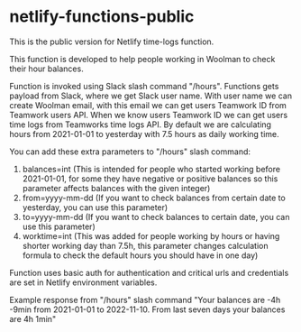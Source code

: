 # netlify-functions-public
This is the public version for Netlify time-logs function. 

This function is developed to help people working in Woolman to check their hour balances.

Function is invoked using Slack slash command "/hours". Functions gets payload from Slack, where we get Slack user name.
With user name we can create Woolman email, with this email we can get users Teamwork ID from Teamwork users API.
When we know users Teamwork ID we can get users time logs from Teamworks time logs API. 
By default we are calculating hours from 2021-01-01 to yesterday with 7.5 hours as daily working time.

You can add these extra parameters to "/hours" slash command:
1. balances=int (This is intended for people who started working before 2021-01-01, for some they have negative or positive balances so this parameter affects balances with the given integer)
2. from=yyyy-mm-dd (If you want to check balances from certain date to yesterday, you can use this parameter)
3. to=yyyy-mm-dd (If you want to check balances to certain date, you can use this parameter)
4. worktime=int (This was added for people working by hours or having shorter working day than 7.5h, this parameter changes calculation formula to check the default hours you should have in one day)

Function uses basic auth for authentication and critical urls and credentials are set in Netlify environment variables.

Example response from "/hours" slash command
"Your balances are -4h -9min from 2021-01-01 to 2022-11-10.
From last seven days your balances are 4h 1min"
